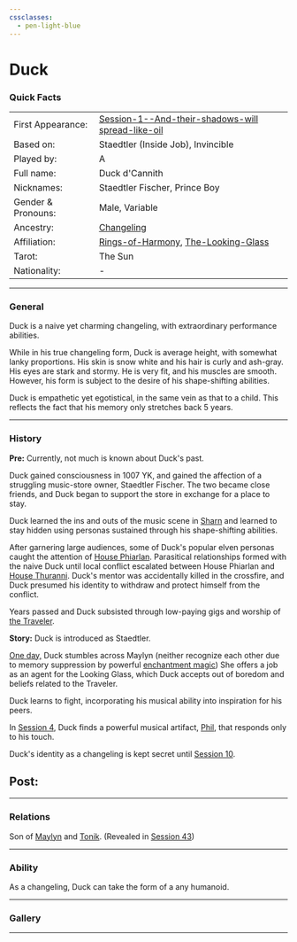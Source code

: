 ```yaml
---
cssclasses:
  - pen-light-blue
---
```

# Duck
### Quick Facts

|                    |                                                                                                                               |
| ------------------ | ----------------------------------------------------------------------------------------------------------------------------- |
| First Appearance:  | [Session-1--And-their-shadows-will spread-like-oil](../-Session-Notes/Session-1--And-their-shadows-will%20spread-like-oil.md) |
| Based on:          | Staedtler (Inside Job), Invincible                                                                                            |
| Played by:         | A                                                                                                                             |
| Full name:         | Duck d'Cannith                                                                                                                |
| Nicknames:         | Staedtler Fischer, Prince Boy                                                                                                 |
| Gender & Pronouns: | Male, Variable                                                                                                                |
| Ancestry:          | [Changeling](https://eberron.fandom.com/wiki/Changeling)                                                                      |
| Affiliation:       | [Rings-of-Harmony](../-Groups/Rings-of-Harmony.md), [The-Looking-Glass](../-Groups/The-Looking-Glass.md)                      |
| Tarot:             | The Sun                                                                                                                       |
| Nationality:       | -                                                                                                                             |
***
### General
Duck is a naive yet charming changeling, with extraordinary performance abilities.

While in his true changeling form, Duck is average height, with somewhat lanky proportions. His skin is snow white and his hair is curly and ash-gray. His eyes are stark and stormy. He is very fit, and his muscles are smooth. However, his form is subject to the desire of his shape-shifting abilities.

Duck is empathetic yet egotistical, in the same vein as that to a child. This reflects the fact that his memory only stretches back 5 years.

***
### History
**Pre:**
Currently, not much is known about Duck's past. 

Duck gained consciousness in 1007 YK, and gained the affection of a struggling music-store owner, Staedtler Fischer. The two became close friends, and Duck began to support the store in exchange for a place to stay. 

Duck learned the ins and outs of the music scene in [Sharn](https://eberron.fandom.com/wiki/Sharn.) and learned to stay hidden using personas sustained through his shape-shifting abilities. 

After garnering large audiences, some of Duck's popular elven personas caught the attention of [House Phiarlan](https://eberron.fandom.com/wiki/House_Phiarlan). Parasitical relationships formed with the naive Duck until local conflict escalated between House Phiarlan and [House Thuranni](https://eberron.fandom.com/wiki/House_Thuranni). Duck's mentor was accidentally killed in the crossfire, and Duck presumed his identity to withdraw and protect himself from the conflict.

Years passed and Duck subsisted through low-paying gigs and worship of [the Traveler](https://eberron.fandom.com/wiki/The_Traveler).

**Story:**
Duck is introduced as Staedtler.

[One day,](../-Session-Notes/Session-1--And-their-shadows-will%20spread-like-oil.md) Duck stumbles across Maylyn (neither recognize each other due to memory suppression by powerful [enchantment magic](../../-Sacrosanct/Machine-of-Enchantment.md)) She offers a job as an agent for the Looking Glass, which Duck accepts out of boredom and beliefs related to the Traveler.

Duck learns to fight, incorporating his musical ability into inspiration for his peers.

In [Session 4](../-Session-Notes/Session-4--Phantom-of-the-Opera.md), Duck finds a powerful musical artifact, [Phil](../-Items/Phil.md), that responds only to his touch.

Duck's identity as a changeling is kept secret until [Session 10](../-Session-Notes/Session-10--This-is-Where-it-All-Falls-Apart.md). 





**Post:**
-

***
### Relations
Son of [Maylyn](Maylyn.md) and [Tonik](Tonik.md). (Revealed in [Session 43](../-Session-Notes/Session-43--Something-I-Can-Never-Have-Degenerate-Pt.-2.md))

***
### Ability
As a changeling, Duck can take the form of a any humanoid.

***
### Gallery

***
